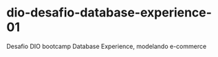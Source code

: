 # dio-desafio-database-experience-01
Desafio DIO bootcamp Database Experience, modelando e-commerce
